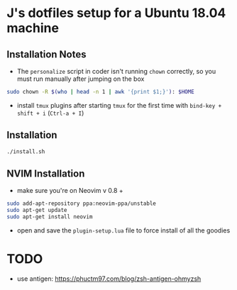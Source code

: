 # J's dotfiles setup for a Ubuntu 18.04 machine

## Installation Notes

- The `personalize` script in coder isn't running `chown` correctly, so you must run manually after jumping on the box

```bash
sudo chown -R $(who | head -n 1 | awk '{print $1;}'): $HOME
```

- install `tmux` plugins after starting `tmux` for the first time with `bind-key + shift + i` (`Ctrl-a + I`)

## Installation

```bash
./install.sh
```

## NVIM Installation

- make sure you're on Neovim v 0.8 +

```bash
sudo add-apt-repository ppa:neovim-ppa/unstable
sudo apt-get update
sudo apt-get install neovim
```

- open and save the `plugin-setup.lua` file to force install of all the goodies

# TODO

- use antigen: https://phuctm97.com/blog/zsh-antigen-ohmyzsh

